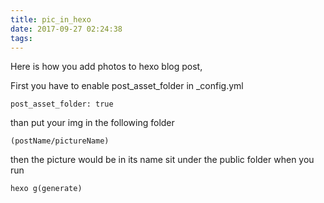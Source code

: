 ```yaml
---
title: pic_in_hexo
date: 2017-09-27 02:24:38
tags:
---
```

Here is how you add photos to hexo blog post,

First you have to enable post_asset_folder in _config.yml

`post_asset_folder: true`

than put your img in the following folder

`(postName/pictureName)`

then the picture would be in its name sit under the public folder when you run

`hexo g(generate)`